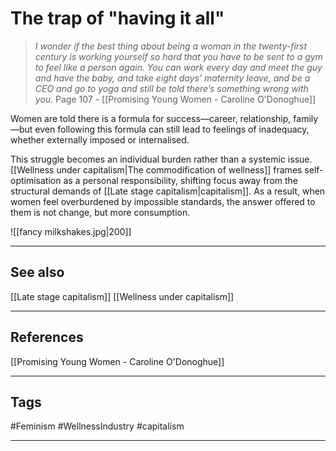 # The trap of "having it all"
>*I wonder if the best thing about being a woman in the twenty-first century is working yourself so hard that you have to be sent to a gym to feel like a person again. You can work every day and meet the guy and have the baby, and take eight days’ maternity leave, and be a CEO and go to yoga and still be told there’s something wrong with you.*
>	Page 107 - [[Promising Young Women - Caroline O'Donoghue]]

Women are told there is a formula for success—career, relationship, family—but even following this formula can still lead to feelings of inadequacy, whether externally imposed or internalised.

This struggle becomes an individual burden rather than a systemic issue. [[Wellness under capitalism|The commodification of wellness]] frames self-optimisation as a personal responsibility, shifting focus away from the structural demands of [[Late stage capitalism|capitalism]]. As a result, when women feel overburdened by impossible standards, the answer offered to them is not change, but more consumption.

![[fancy milkshakes.jpg|200]]


---
## See also

[[Late stage capitalism]]
[[Wellness under capitalism]]

---
## References

[[Promising Young Women - Caroline O'Donoghue]]

---
## Tags

#Feminism #WellnessIndustry #capitalism 

---

